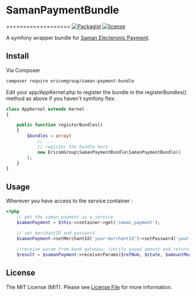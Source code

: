 # SamanPaymentBundle
===================
[![Packagist](https://img.shields.io/packagist/dt/doctrine/orm.svg)](https://packagist.org/packages/ericomgroup/telegram-bot-api-bundle)
[![license](https://img.shields.io/github/license/mashape/apistatus.svg)](https://github.com/ericomgroup/SamanPaymentBundle/blob/master/LICENSE.md)

A symfony wrapper bundle for  [Saman Electeronic Payment](http://www.sep.ir/en/).

## Install

Via Composer

``` bash
composer require ericomgroup/saman-payment-bundle
```

Edit your app/AppKernel.php to register the bundle in the registerBundles() method as above if you haven't symfony flex:


```php
class AppKernel extends Kernel
{

    public function registerBundles()
    {
        $bundles = array(
            // ...
            // register the bundle here
            new EricomGroup\SamanPaymentBundle\SamanPaymentBundle()
        );
    }
}
```

## Usage

Wherever you have access to the service container :
```php
<?php
    // get the saman_payment as a service
    $samanPayment = $this->container->get('saman_payment');

    // set merchantID and password
    $samanPayment->setMerchantId('your-merchantId')->setPassword('your-password');
    
    //receive param from bank gateway; (verify payed amount and return true or false)
    $result = $samanPayment->receiverParams($refNum, $state, $amountMustBePayed);
```

## License

The MIT License (MIT). Please see [License File](LICENSE.md) for more information.
